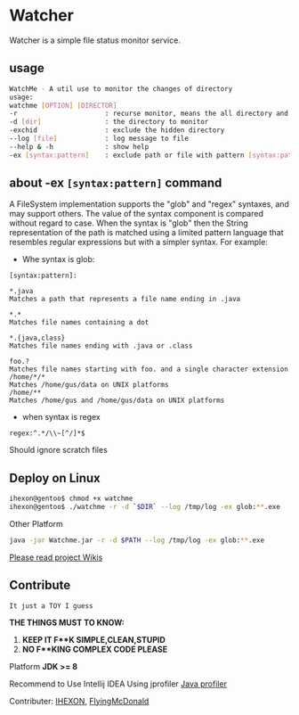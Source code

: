 # Watcher


 
Watcher is a simple file status monitor service.
## usage

```bash
WatchMe - A util use to monitor the changes of directory
usage:
watchme [OPTION] [DIRECTOR]
-r                      : recurse monitor, means the all directory and file will be monitor
-d [dir]                : the directory to monitor
-exchid                 : exclude the hidden directory
--log [file]            : log message to file
--help & -h             : show help
-ex [syntax:pattern]    : exclude path or file with pattern [syntax:pattern]
```

## about -ex `[syntax:pattern]` command

A FileSystem implementation supports the "glob" and "regex" syntaxes, and may support others. The value of the syntax component is compared without regard to case.
When the syntax is "glob" then the String representation of the path is matched using a limited pattern language that resembles regular expressions but with a simpler syntax. For example:

- Whe syntax is glob:
```
[syntax:pattern]:

*.java
Matches a path that represents a file name ending in .java

*.*
Matches file names containing a dot

*.{java,class}
Matches file names ending with .java or .class

foo.?
Matches file names starting with foo. and a single character extension
/home/*/*
Matches /home/gus/data on UNIX platforms
/home/**
Matches /home/gus and /home/gus/data on UNIX platforms

```

- when syntax is regex
```
regex:^.*/\\~[^/]*$
```
Should ignore scratch files

## Deploy on Linux

```bash
ihexon@gentoo$ chmod +x watchme
ihexon@gentoo$ ./watchme -r -d `$DIR` --log /tmp/log -ex glob:**.exe
```

Other Platform

```bash
java -jar Watchme.jar -r -d $PATH --log /tmp/log -ex glob:**.exe
```

[Please read project Wikis](https://github.com/ihexon/Watcher/wiki/WatchMe%E6%96%87%E6%A1%A3)

## Contribute

    It just a TOY I guess

**THE THINGS MUST TO KNOW:**
 1. **KEEP IT F\*\*K SIMPLE,CLEAN,STUPID**
 2. **NO F\*\*KING COMPLEX CODE PLEASE**

Platform **JDK >= 8**

Recommend to Use Intellij IDEA
Using jprofiler [Java profiler]( https://www.ej-technologies.com/products/jprofiler/overview.html)


Contributer: [IHEXON](https://github.com/ihexon), [FlyingMcDonald](https://github.com/FlyingMcDonald)


